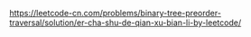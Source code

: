 https://leetcode-cn.com/problems/binary-tree-preorder-traversal/solution/er-cha-shu-de-qian-xu-bian-li-by-leetcode/
